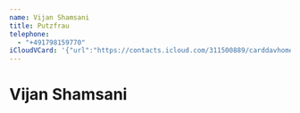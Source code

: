 ```yaml
---
name: Vijan Shamsani
title: Putzfrau
telephone:
  - "+491798159770"
iCloudVCard: '{"url":"https://contacts.icloud.com/311500889/carddavhome/card/5E1E0C71-AFDD-464C-BB5F-E550C103064C.vcf","etag":"\"ksy8o9ge\"","data":"BEGIN:VCARD\r\nVERSION:3.0\r\nFN:\r\nN:Shamsani;Vijan;;;\r\nUID:08308233-2872-4AEE-9770-C43527A20AD5\r\nPRODID:-//Apple Inc.//iOS 14.7.1//EN\r\nREV:2025-04-03T22:18:45Z\r\nORG:;\r\nTITLE:Putzfrau\r\nTEL:+491798159770\r\nEND:VCARD"}'
---
```

# Vijan Shamsani